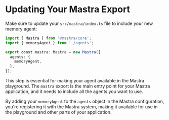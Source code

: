 # Updating Your Mastra Export

Make sure to update your `src/mastra/index.ts` file to include your new memory agent:

```typescript
import { Mastra } from '@mastra/core';
import { memoryAgent } from './agents';

export const mastra: Mastra = new Mastra({
  agents: {
    memoryAgent,
  },
});
```

This step is essential for making your agent available in the Mastra playground. The `mastra` export is the main entry point for your Mastra application, and it needs to include all the agents you want to use.

By adding your `memoryAgent` to the `agents` object in the Mastra configuration, you're registering it with the Mastra system, making it available for use in the playground and other parts of your application.
